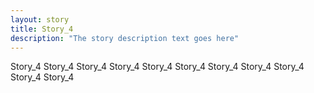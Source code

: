 ```yaml
---
layout: story
title: Story_4 
description: "The story description text goes here"
---
```


Story_4 Story_4 Story_4 Story_4 Story_4 Story_4 Story_4 Story_4 Story_4 Story_4 Story_4 